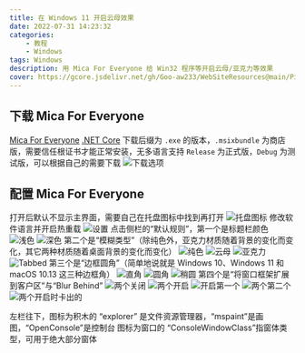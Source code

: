 ```yaml
---
title: 在 Windows 11 开启云母效果
date: 2022-07-31 14:23:32
categories: 
	- 教程
	- Windows
tags: Windows
description: 用 Mica For Everyone 给 Win32 程序等开启云母/亚克力等效果
cover: https://gcore.jsdelivr.net/gh/Goo-aw233/WebSiteResources@main/Pics/MicaForEveryone/MicaForEveryone-top_img.png
---
```


## 下载 Mica For Everyone
[Mica For Everyone](https://github.com/MicaForEveryone/MicaForEveryone/releases/latest)
[.NET Core](https://dotnet.microsoft.com/zh-cn/download/dotnet/thank-you/runtime-desktop-3.1.32-windows-x64-installer)
下载后缀为 <code>.exe</code> 的版本，<code>.msixbundle</code> 为商店版，需要信任根证书才能正常安装，无多语言支持
<code>Release</code> 为正式版，<code>Debug</code> 为测试版，可以根据自己的需要下载
![下载选项](https://gcore.jsdelivr.net/gh/Goo-aw233/WebSiteResources@main/Pics/MicaForEveryone/MicaForEveryone1.png)

## 配置 Mica For Everyone
打开后默认不显示主界面，需要自己在托盘图标中找到再打开
![托盘图标](https://gcore.jsdelivr.net/gh/Goo-aw233/WebSiteResources@main/Pics/MicaForEveryone/MicaForEveryone2.png)
修改软件语言并开启热重载
![设置](https://gcore.jsdelivr.net/gh/Goo-aw233/WebSiteResources@main/Pics/MicaForEveryone/MicaForEveryone3.png)
点击侧栏的“默认规则”，第一个是标题栏颜色
![浅色](https://gcore.jsdelivr.net/gh/Goo-aw233/WebSiteResources@main/Pics/MicaForEveryone/MicaForEveryone4.1.png)
![深色](https://gcore.jsdelivr.net/gh/Goo-aw233/WebSiteResources@main/Pics/MicaForEveryone/MicaForEveryone4.2.png)
第二个是“模糊类型”（除纯色外，亚克力材质随着背景的变化而变化，其它两种材质随着桌面背景的变化而变化）
![纯色](https://gcore.jsdelivr.net/gh/Goo-aw233/WebSiteResources@main/Pics/MicaForEveryone/MicaForEveryone5.1.png)
![云母](https://gcore.jsdelivr.net/gh/Goo-aw233/WebSiteResources@main/Pics/MicaForEveryone/MicaForEveryone5.2.png)
![亚克力](https://gcore.jsdelivr.net/gh/Goo-aw233/WebSiteResources@main/Pics/MicaForEveryone/MicaForEveryone5.3.png)
![Tabbed](https://gcore.jsdelivr.net/gh/Goo-aw233/WebSiteResources@main/Pics/MicaForEveryone/MicaForEveryone5.4.png)
第三个是“边框圆角”（简单地说就是 Windows 10、Windows 11 和 macOS 10.13 这三种边框角）
![直角](https://gcore.jsdelivr.net/gh/Goo-aw233/WebSiteResources@main/Pics/MicaForEveryone/MicaForEveryone6.1.png)
![圆角](https://gcore.jsdelivr.net/gh/Goo-aw233/WebSiteResources@main/Pics/MicaForEveryone/MicaForEveryone6.2.png)
![稍圆](https://gcore.jsdelivr.net/gh/Goo-aw233/WebSiteResources@main/Pics/MicaForEveryone/MicaForEveryone6.3.png)
第四个是“将窗口框架扩展到客户区”与“Blur Behind”
![两个关闭](https://gcore.jsdelivr.net/gh/Goo-aw233/WebSiteResources@main/Pics/MicaForEveryone/MicaForEveryone7.1.png)
![两个开启](https://gcore.jsdelivr.net/gh/Goo-aw233/WebSiteResources@main/Pics/MicaForEveryone/MicaForEveryone7.2.png)
![开启第一个](https://gcore.jsdelivr.net/gh/Goo-aw233/WebSiteResources@main/Pics/MicaForEveryone/MicaForEveryone7.3.png)
![两个第二个](https://gcore.jsdelivr.net/gh/Goo-aw233/WebSiteResources@main/Pics/MicaForEveryone/MicaForEveryone7.4.png)
![两个开启时卡出的](https://gcore.jsdelivr.net/gh/Goo-aw233/WebSiteResources@main/Pics/MicaForEveryone/MicaForEveryone7.5.png)

左栏往下，图标为积木的
“explorer” 是文件资源管理器，“mspaint”是画图，“OpenConsole”是控制台
图标为窗口的
“ConsoleWindowClass”指窗体类型，可用于绝大部分窗体